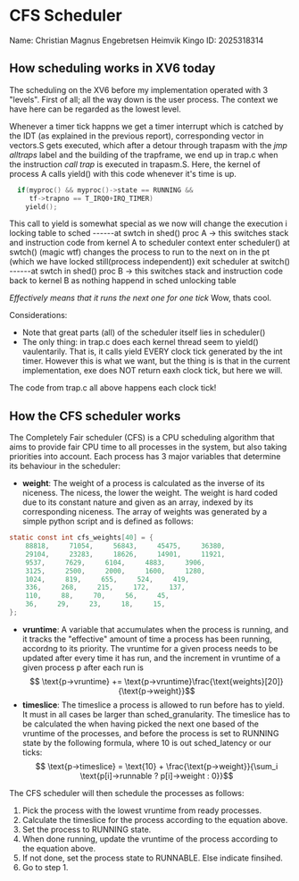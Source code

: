 # CFS Scheduler
Name: Christian Magnus Engebretsen Heimvik
Kingo ID: 2025318314

## How scheduling works in XV6 today
The scheduling on the XV6 before my implementation operated with 3 "levels". First of all; all the way down is the user process. The context we have here can be regarded as the lowest level.

Whenever a timer tick happns we get a timer interrupt which is catched by the IDT (as explained in the previous report), corresponding vector in vectors.S gets executed, which after a detour through trapasm with the _jmp alltraps_ label and the building of the trapframe, we end up in trap.c when the instruction _call trap_ is executed in trapasm.S. Here, the kernel of process A calls yield() with this code whenever it's time is up.
```C
  if(myproc() && myproc()->state == RUNNING &&
     tf->trapno == T_IRQ0+IRQ_TIMER)
    yield();
```
This call to yield is somewhat special as we now will change the execution i
locking table
to sched
------at swtch in shed() proc A -> this switches stack and instruction code from kernel A to scheduler context
enter scheduler() at swtch() (magic wtf)
changes the process to run to the next on in the pt (which we have locked still(process independent))
exit scheduler at switch()
------at swtch in shed() proc B -> this switches stack and instruction code back to kernel B as nothing happend
in sched
unlocking table

*Effectively means that it runs the next one for one tick*
Wow, thats cool.

Considerations:
- Note that great parts (all) of the scheduler itself lies in scheduler()
- The only thing: in trap.c does each kernel thread seem to yield() vaulentarily. That is, it calls yield EVERY clock tick generated by the int timer. However this is what we want, but the thing is is that in the current implementation, exe does NOT return eaxh clock tick, but here we will.

The code from trap.c all above happens each clock tick!

## How the CFS scheduler works
The Completely Fair scheduler (CFS) is a CPU scheduling algorithm that aims to provide fair CPU time to all processes in the system, but also taking priorities into account. Each process has 3 major variables that determine its behaviour in the scheduler:
- **weight**: The weight of a process is calculated as the inverse of its niceness. The nicess, the lower the weight. The weight is hard coded due to its constant nature and given as an array, indexed by its corresponding niceness. The array of weights was generated by a simple python script and is defined as follows:
```C
static const int cfs_weights[40] = {
    88818,     71054,     56843,     45475,     36380,
    29104,     23283,     18626,     14901,     11921,
    9537,     7629,     6104,     4883,     3906,
    3125,     2500,     2000,     1600,     1280,
    1024,     819,     655,     524,     419,
    336,     268,     215,     172,     137,
    110,     88,     70,     56,     45,
    36,     29,     23,     18,     15,
};

```

- **vruntime**: A variable that accumulates when the process is running, and it tracks the "effective" amount of time a process has been running, accordng to its priority. The vruntime for a given process needs to be updated after every time it has run, and the increment in vruntime of a given process p after each run is
$$ \text{p->vruntime} += \text{p->vruntime}\frac{\text{weights}[20]}{\text{p->weight}}$$
- **timeslice**: The timeslice a process is allowed to run before has to yield. It must in all cases be larger than sched_granularity. The timeslice has to be calculated the when having picked the next one based of the vruntime of the processes, and before the process is set to RUNNING state by the following formula, where 10 is out sched_latency or our ticks:
$$ \text{p->timeslice} = \text{10} + \frac{\text{p->weight}}{\sum_i \text{p[i]->runnable ? p[i]->weight : 0}}$$

The CFS scheduler will then schedule the processes as follows:
1. Pick the process with the lowest vruntime from ready processes.
2. Calculate the timeslice for the process according to the equation above.
3. Set the process to RUNNING state.
4. When done running, update the vruntime of the process according to the equation above.
5. If not done, set the process state to RUNNABLE. Else indicate finsihed. 
6. Go to step 1.
